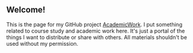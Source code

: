 ## Welcome!

This is the page for my GitHub project [AcademicWork][1]. I put something related to course study and academic work here. It's just a portal of the things I want to distribute or share with others. All materials shouldn't be used without my permission.


[1]: https://github.com/XiaojunSun/AcademicWork
